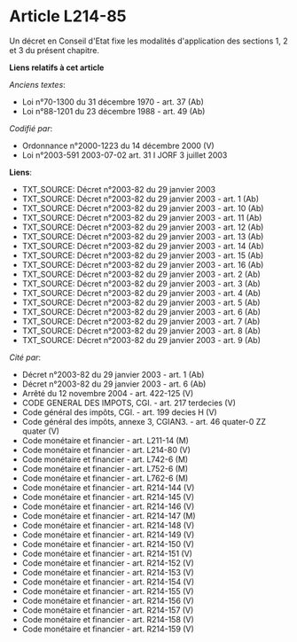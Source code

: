 # Article L214-85

Un décret en Conseil d'Etat fixe les modalités d'application des sections 1, 2 et 3 du présent chapitre.

**Liens relatifs à cet article**

_Anciens textes_:

  - Loi n°70-1300 du 31 décembre 1970 - art. 37 (Ab)
  - Loi n°88-1201 du 23 décembre 1988 - art. 49 (Ab)

_Codifié par_:

  - Ordonnance n°2000-1223 du 14 décembre 2000 (V)
  - Loi n°2003-591 2003-07-02 art. 31 I JORF 3 juillet 2003

**Liens**:

  - TXT_SOURCE: Décret n°2003-82 du 29 janvier 2003
  - TXT_SOURCE: Décret n°2003-82 du 29 janvier 2003 - art. 1 (Ab)
  - TXT_SOURCE: Décret n°2003-82 du 29 janvier 2003 - art. 10 (Ab)
  - TXT_SOURCE: Décret n°2003-82 du 29 janvier 2003 - art. 11 (Ab)
  - TXT_SOURCE: Décret n°2003-82 du 29 janvier 2003 - art. 12 (Ab)
  - TXT_SOURCE: Décret n°2003-82 du 29 janvier 2003 - art. 13 (Ab)
  - TXT_SOURCE: Décret n°2003-82 du 29 janvier 2003 - art. 14 (Ab)
  - TXT_SOURCE: Décret n°2003-82 du 29 janvier 2003 - art. 15 (Ab)
  - TXT_SOURCE: Décret n°2003-82 du 29 janvier 2003 - art. 16 (Ab)
  - TXT_SOURCE: Décret n°2003-82 du 29 janvier 2003 - art. 2 (Ab)
  - TXT_SOURCE: Décret n°2003-82 du 29 janvier 2003 - art. 3 (Ab)
  - TXT_SOURCE: Décret n°2003-82 du 29 janvier 2003 - art. 4 (Ab)
  - TXT_SOURCE: Décret n°2003-82 du 29 janvier 2003 - art. 5 (Ab)
  - TXT_SOURCE: Décret n°2003-82 du 29 janvier 2003 - art. 6 (Ab)
  - TXT_SOURCE: Décret n°2003-82 du 29 janvier 2003 - art. 7 (Ab)
  - TXT_SOURCE: Décret n°2003-82 du 29 janvier 2003 - art. 8 (Ab)
  - TXT_SOURCE: Décret n°2003-82 du 29 janvier 2003 - art. 9 (Ab)

_Cité par_:

  - Décret n°2003-82 du 29 janvier 2003 - art. 1 (Ab)
  - Décret n°2003-82 du 29 janvier 2003 - art. 6 (Ab)
  - Arrêté du 12 novembre 2004 - art. 422-125 (V)
  - CODE GENERAL DES IMPOTS, CGI. - art. 217 terdecies (V)
  - Code général des impôts, CGI. - art. 199 decies H (V)
  - Code général des impôts, annexe 3, CGIAN3. - art. 46 quater-0 ZZ quater (V)
  - Code monétaire et financier - art. L211-14 (M)
  - Code monétaire et financier - art. L214-80 (V)
  - Code monétaire et financier - art. L742-6 (M)
  - Code monétaire et financier - art. L752-6 (M)
  - Code monétaire et financier - art. L762-6 (M)
  - Code monétaire et financier - art. R214-144 (V)
  - Code monétaire et financier - art. R214-145 (V)
  - Code monétaire et financier - art. R214-146 (V)
  - Code monétaire et financier - art. R214-147 (M)
  - Code monétaire et financier - art. R214-148 (V)
  - Code monétaire et financier - art. R214-149 (V)
  - Code monétaire et financier - art. R214-150 (V)
  - Code monétaire et financier - art. R214-151 (V)
  - Code monétaire et financier - art. R214-152 (V)
  - Code monétaire et financier - art. R214-153 (V)
  - Code monétaire et financier - art. R214-154 (V)
  - Code monétaire et financier - art. R214-155 (V)
  - Code monétaire et financier - art. R214-156 (V)
  - Code monétaire et financier - art. R214-157 (V)
  - Code monétaire et financier - art. R214-158 (V)
  - Code monétaire et financier - art. R214-159 (V)
